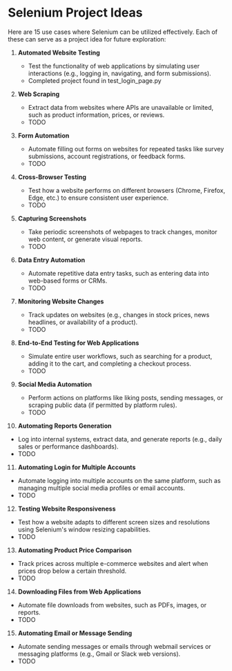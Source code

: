 # Selenium Project Ideas

Here are 15 use cases where Selenium can be utilized effectively. Each of these can serve as a project idea for future exploration:

1. **Automated Website Testing**
   - Test the functionality of web applications by simulating user interactions (e.g., logging in, navigating, and form submissions).
   - Completed project found in test_login_page.py

2. **Web Scraping**
   - Extract data from websites where APIs are unavailable or limited, such as product information, prices, or reviews.
   - TODO

3. **Form Automation**
   - Automate filling out forms on websites for repeated tasks like survey submissions, account registrations, or feedback forms.
   - TODO

4. **Cross-Browser Testing**
   - Test how a website performs on different browsers (Chrome, Firefox, Edge, etc.) to ensure consistent user experience.
   - TODO

5. **Capturing Screenshots**
   - Take periodic screenshots of webpages to track changes, monitor web content, or generate visual reports.
   - TODO

6. **Data Entry Automation**
   - Automate repetitive data entry tasks, such as entering data into web-based forms or CRMs.
   - TODO

7. **Monitoring Website Changes**
   - Track updates on websites (e.g., changes in stock prices, news headlines, or availability of a product).
   - TODO

8. **End-to-End Testing for Web Applications**
   - Simulate entire user workflows, such as searching for a product, adding it to the cart, and completing a checkout process.
   - TODO

9. **Social Media Automation**
   - Perform actions on platforms like liking posts, sending messages, or scraping public data (if permitted by platform rules).
   - TODO

10. **Automating Reports Generation**
   - Log into internal systems, extract data, and generate reports (e.g., daily sales or performance dashboards).
   - TODO

11. **Automating Login for Multiple Accounts**
   - Automate logging into multiple accounts on the same platform, such as managing multiple social media profiles or email accounts.
   - TODO

12. **Testing Website Responsiveness**
   - Test how a website adapts to different screen sizes and resolutions using Selenium's window resizing capabilities.
   - TODO

13. **Automating Product Price Comparison**
   - Track prices across multiple e-commerce websites and alert when prices drop below a certain threshold.
   - TODO

14. **Downloading Files from Web Applications**
   - Automate file downloads from websites, such as PDFs, images, or reports.
   - TODO

15. **Automating Email or Message Sending**
   - Automate sending messages or emails through webmail services or messaging platforms (e.g., Gmail or Slack web versions).
   - TODO